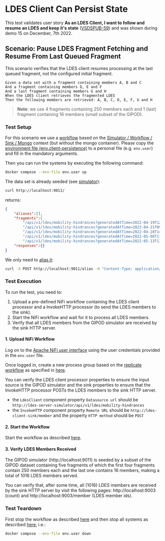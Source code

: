 # LDES Client Can Persist State
This test validates user story **As an LDES Client, I want to follow and resume an LDES and keep it's state** ([VSDSPUB-59](https://vlaamseoverheid.atlassian.net/browse/VSDSPUB-198)) and was shown during demo 15 on December, 7th 2022.

## Scenario: Pause LDES Fragment Fetching and Resume From Last Queued Fragment
This scenario verifies that the LDES client resumes processing at the last queued fragment, not the configured initial fragment.
```gherkin
Given a data set with a fragment containing members A, B and C
And a fragment containing members D, E and F
And a last fragment containing members G and H
When the LDES client retrieves the fragmented LDES
Then the following members are retrieved: A, B, C, D, E, F, G and H
```
> **Note**: we use 4 fragments containing 250 members each and 1 (last) fragment containing 16 members (small subset of the GIPOD).

### Test Setup
For this scenario we use a [workflow](docker-compose.yml) based on the [Simulator / Workflow / Sink / Mongo](../../../support/context/simulator-workflow-sink-mongo/README.md) context (but without the mongo container). Please copy the [environment file (env.client-persistence)](./env.client-persistence) to a personal file (e.g. `env.user`) and fill in the mandatory arguments. 

Then you can run the systems by executing the following command:
```bash
docker compose --env-file env.user up
```

The data set is already seeded (see [simulator](http://localhost:9011/)):
```bash
curl http://localhost:9011/
```
returns:
```json
{
    "aliases":[],
    "fragments":[
        "/api/v1/ldes/mobility-hindrances?generatedAtTime=2022-04-19T12:12:49.47Z",
        "/api/v1/ldes/mobility-hindrances?generatedAtTime=2022-04-21T09:38:34.617Z",
        "/api/v1/ldes/mobility-hindrances?generatedAtTime=2022-04-28T14:50:23.317Z",
        "/api/v1/ldes/mobility-hindrances?generatedAtTime=2022-05-06T11:55:00.313Z",
        "/api/v1/ldes/mobility-hindrances?generatedAtTime=2022-05-13T11:36:49.04Z"],
    "responses":{}
}
```

We only need to [alias it](./create-alias.json):
```bash
curl -X POST http://localhost:9011/alias -H "Content-Type: application/json" -d '@create-alias.json'
```

### Test Execution
To run the test, you need to:
1. Upload a pre-defined NiFi workflow containing the LDES client processor and a InvokeHTTP processor (to send the LDES members to the sink).
2. Start the NiFi workflow and wait for it to process all LDES members.
3. Verify that all LDES members from the GIPOD simulator are received by the sink HTTP server.

#### 1. Upload NiFi Workflow
Log on to the [Apache NiFi user interface](https://localhost:8443/nifi) using the user credentials provided in the `env.user` file.

Once logged in, create a new process group based on the [replicate workflow](./nifi-workflow.json) as specified in [here](../../../support/context/workflow/README.md#creating-a-workflow).

You can verify the LDES client processor properties to ensure the input source is the GIPOD simulator and the sink properties to ensure that the InvokeHTTP processor POSTs the LDES members to the sink HTTP server.
* the `LdesClient` component property `Datasource url` should be `http://ldes-server-simulator/api/v1/ldes/mobility-hindrances`
* the `InvokeHTTP` component property `Remote URL` should be `http://ldes-client-sink/member` and the property `HTTP method` should be `POST`

#### 2. Start the Workflow
Start the workflow as described [here](../../../support/context/workflow/README.md#starting-a-workflow).

#### 3. Verify LDES Members Received
The GIPOD simulator (http://localhost:9011) is seeded by a subset of the GIPOD dataset containing five fragments of which the first four fragments contain 250 members each and the last one contains 16 members, making a total of 1016 LDES members served.

You can verify that, after some time, all (1016) LDES members are received by the sink HTTP server by visit the following pages: http://localhost:9003 (count) and http://localhost:9003/member (LDES member ids).

### Test Teardown
First stop the workflow as described [here](../../../support/context/workflow/README.md#stopping-a-workflow) and then stop all systems as described [here](../../../support/context/simulator-workflow-sink-mongo/README.md#stop-the-systems), i.e.:
```bash
docker compose --env-file env.user down
```
